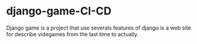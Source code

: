 # django-game-CI-CD
Django game is a project that use severals features of django is a web site for describe videgames from the last time to actually.

